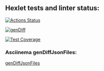 ## Hexlet tests and linter status:
[![Actions Status](https://github.com/Max-climber/frontend-project-46/actions/workflows/hexlet-check.yml/badge.svg)](https://github.com/Max-climber/frontend-project-46/actions)

[![genDiff](https://github.com/Max-climber/frontend-project-46/actions/workflows/genDiff.yml/badge.svg)](https://github.com/Max-climber/frontend-project-46/actions/workflows/genDiff.yml)

[![Test Coverage](https://api.codeclimate.com/v1/badges/0f402dd28fed75220279/test_coverage)](https://codeclimate.com/github/Max-climber/frontend-project-46/test_coverage)


### Asciinema genDiffJsonFiles:

[genDiffJsonFiles](https://asciinema.org/a/JoesTXqFfDeU6vaDIvETRyIcm)